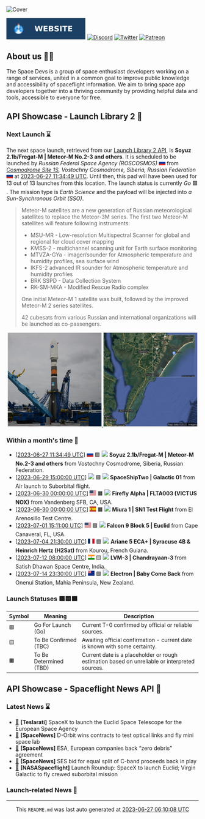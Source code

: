 ![Cover](https://raw.githubusercontent.com/TheSpaceDevs/Tutorials/main/assets/tsd_cover.png)


[![Website](https://raw.githubusercontent.com/TheSpaceDevs/Tutorials/e36b2c250ce7fcd4a801c1ed6cb1f9f9d031696b/assets/badge_tsd_website.svg)](https://thespacedevs.com/)
[![Discord](https://img.shields.io/badge/Discord-%237289DA.svg?style=for-the-badge&logo=discord&logoColor=white)](https://discord.gg/p7ntkNA)
[![Twitter](https://img.shields.io/badge/Twitter-%231DA1F2.svg?style=for-the-badge&logo=Twitter&logoColor=white)](https://twitter.com/TheSpaceDevs)
[![Patreon](https://img.shields.io/badge/Patreon-F96854?style=for-the-badge&logo=patreon&logoColor=white)](https://www.patreon.com/TheSpaceDevs)

## About us 🧑‍🚀
The Space Devs is a group of space enthusiast developers working on a range of
services, united in a common goal to improve public knowledge and accessibility
of spaceflight information. We aim to bring space app developers together into a
thriving community by providing helpful data and tools, accessible to everyone
for free.

## API Showcase - Launch Library 2 🚀

### Next Launch ⌛
The next space launch, retrieved from our
<a href="https://thespacedevs.com/llapi">Launch Library 2 API</a>, is
**Soyuz 2.1b/Fregat-M | Meteor-M No.2-3 and others**. It is scheduled to be launched by *Russian Federal Space Agency (ROSCOSMOS)*
<img width="17" src="https://raw.githubusercontent.com/lipis/flag-icons/main/flags/4x3/ru.svg" />
from *<a href="https://en.wikipedia.org/wiki/Vostochny_Cosmodrome">Cosmodrome Site 1S</a>, Vostochny Cosmodrome, Siberia, Russian Federation*
<img width="17" src="https://raw.githubusercontent.com/lipis/flag-icons/main/flags/4x3/ru.svg" />
at <a href="https://www.timeanddate.com/worldclock/fixedtime.html?iso=20230627T113449">2023-06-27 11:34:49 UTC</a>.  Until
then, this pad will have been used for 13
out of 13 launches from this location. The launch status is currently
*Go* 🟩 . The mission type is
*Earth Science* and the payload will be injected
into *a Sun-Synchronous Orbit
(SSO)*.
<br>
<blockquote>
  Meteor-M satellites are a new generation of Russian meteorological satellites to replace the Meteor-3M series. The first two Meteor-M satellites will feature following instruments:

- MSU-MR - Low-resolution Multispectral Scanner for global and regional for cloud cover mapping
- KMSS-2 - multichannel scanning unit for Earth surface monitoring
- MTVZA-GYa - imager/sounder for Atmospheric temperature and humidity profiles, sea surface wind
- IKFS-2 advanced IR sounder for Atmospheric temperature and humidity profiles
- BRK SSPD - Data Collection System
- RK-SM-MKA - Modified Rescue Radio complex

One initial Meteor-M 1 satellite was built, followed by the improved Meteor-M 2 series satellites.

42 cubesats from various Russian and international organizations will be launched as co-passengers.
</blockquote>

<p float="left" align="center">
  <a href="https://en.wikipedia.org/wiki/Soyuz-2" >
    <img alt="launch-image" width="49%" src="profile/cache/launch_image.png" />
  </a>
  <a href="https://www.google.com/maps?q=51.884395,128.333932" >
    <img alt="pad-location" width="49%" src="profile/cache/new_pad_image.png"  />
  </a>
</p>

### Within a month's time 📅
- \[<a href="https://www.timeanddate.com/worldclock/fixedtime.html?iso=20230627T113449">2023-06-27 11:34:49 UTC</a>\]  <img width="17" src="https://raw.githubusercontent.com/lipis/flag-icons/main/flags/4x3/ru.svg" /> 🟩  <a href="https://www.google.com/calendar/render?action=TEMPLATE&text=Soyuz 2.1b/Fregat-M | Meteor-M No.2-3 and others&location=Vostochny Cosmodrome, Siberia, Russian Federation&dates=20230627T113449Z%2F20230627T113449Z"><img border="0" width="15" src="https://upload.wikimedia.org/wikipedia/commons/a/a5/Google_Calendar_icon_%282020%29.svg"></a> **Soyuz 2.1b/Fregat-M | Meteor-M No.2-3 and others** from Vostochny Cosmodrome, Siberia, Russian Federation.
- \[<a href="https://www.timeanddate.com/worldclock/fixedtime.html?iso=20230629T150000">2023-06-29 15:00:00 UTC</a>\]  <img width="17" src="https://upload.wikimedia.org/wikipedia/commons/e/ef/International_Flag_of_Planet_Earth.svg" /> 🟩  <a href="https://www.google.com/calendar/render?action=TEMPLATE&text=SpaceShipTwo | Galactic 01&location=Air launch to Suborbital flight&dates=20230629T150000Z%2F20230629T150000Z"><img border="0" width="15" src="https://upload.wikimedia.org/wikipedia/commons/a/a5/Google_Calendar_icon_%282020%29.svg"></a> **SpaceShipTwo | Galactic 01** from Air launch to Suborbital flight.
- \[<a href="https://www.timeanddate.com/worldclock/fixedtime.html?iso=20230630T000000">2023-06-30 00:00:00 UTC</a>\]  <img width="17" src="https://raw.githubusercontent.com/lipis/flag-icons/main/flags/4x3/us.svg" /> 🟧  <a href="https://www.google.com/calendar/render?action=TEMPLATE&text=Firefly Alpha | FLTA003 (VICTUS NOX)&location=Vandenberg SFB, CA, USA&dates=20230630T000000Z%2F20230630T000000Z"><img border="0" width="15" src="https://upload.wikimedia.org/wikipedia/commons/a/a5/Google_Calendar_icon_%282020%29.svg"></a> **Firefly Alpha | FLTA003 (VICTUS NOX)** from Vandenberg SFB, CA, USA.
- \[<a href="https://www.timeanddate.com/worldclock/fixedtime.html?iso=20230630T000000">2023-06-30 00:00:00 UTC</a>\]  <img width="17" src="https://raw.githubusercontent.com/lipis/flag-icons/main/flags/4x3/es.svg" /> 🟧  <a href="https://www.google.com/calendar/render?action=TEMPLATE&text=Miura 1 | SN1 Test Flight&location=El Arenosillo Test Centre&dates=20230630T000000Z%2F20230630T000000Z"><img border="0" width="15" src="https://upload.wikimedia.org/wikipedia/commons/a/a5/Google_Calendar_icon_%282020%29.svg"></a> **Miura 1 | SN1 Test Flight** from El Arenosillo Test Centre.
- \[<a href="https://www.timeanddate.com/worldclock/fixedtime.html?iso=20230701T151100">2023-07-01 15:11:00 UTC</a>\]  <img width="17" src="https://raw.githubusercontent.com/lipis/flag-icons/main/flags/4x3/us.svg" /> 🟩  <a href="https://www.google.com/calendar/render?action=TEMPLATE&text=Falcon 9 Block 5 | Euclid&location=Cape Canaveral, FL, USA&dates=20230701T151100Z%2F20230701T151100Z"><img border="0" width="15" src="https://upload.wikimedia.org/wikipedia/commons/a/a5/Google_Calendar_icon_%282020%29.svg"></a> **Falcon 9 Block 5 | Euclid** from Cape Canaveral, FL, USA.
- \[<a href="https://www.timeanddate.com/worldclock/fixedtime.html?iso=20230704T213000">2023-07-04 21:30:00 UTC</a>\]  <img width="17" src="https://raw.githubusercontent.com/lipis/flag-icons/main/flags/4x3/fr.svg" /> 🟩  <a href="https://www.google.com/calendar/render?action=TEMPLATE&text=Ariane 5 ECA+ | Syracuse 4B &amp; Heinrich Hertz (H2Sat)&location=Kourou, French Guiana&dates=20230704T213000Z%2F20230704T230500Z"><img border="0" width="15" src="https://upload.wikimedia.org/wikipedia/commons/a/a5/Google_Calendar_icon_%282020%29.svg"></a> **Ariane 5 ECA+ | Syracuse 4B & Heinrich Hertz (H2Sat)** from Kourou, French Guiana.
- \[<a href="https://www.timeanddate.com/worldclock/fixedtime.html?iso=20230712T080000">2023-07-12 08:00:00 UTC</a>\]  <img width="17" src="https://raw.githubusercontent.com/lipis/flag-icons/main/flags/4x3/in.svg" /> 🟨  <a href="https://www.google.com/calendar/render?action=TEMPLATE&text=LVM-3 | Chandrayaan-3&location=Satish Dhawan Space Centre, India&dates=20230712T080000Z%2F20230712T100000Z"><img border="0" width="15" src="https://upload.wikimedia.org/wikipedia/commons/a/a5/Google_Calendar_icon_%282020%29.svg"></a> **LVM-3 | Chandrayaan-3** from Satish Dhawan Space Centre, India.
- \[<a href="https://www.timeanddate.com/worldclock/fixedtime.html?iso=20230714T233000">2023-07-14 23:30:00 UTC</a>\]  <img width="17" src="https://raw.githubusercontent.com/lipis/flag-icons/main/flags/4x3/nz.svg" /> 🟩  <a href="https://www.google.com/calendar/render?action=TEMPLATE&text=Electron | Baby Come Back&location=Onenui Station, Mahia Peninsula, New Zealand&dates=20230714T233000Z%2F20230714T233000Z"><img border="0" width="15" src="https://upload.wikimedia.org/wikipedia/commons/a/a5/Google_Calendar_icon_%282020%29.svg"></a> **Electron | Baby Come Back** from Onenui Station, Mahia Peninsula, New Zealand.


### Launch Statuses 🟩🟨🟧
<p align="center">
    <table class="tg">
    <thead>
      <tr>
        <th class="tg-0pky">Symbol</th>
        <th class="tg-0pky">Meaning</th>
        <th class="tg-0pky">Description</th>
      </tr>
    </thead>
    <tbody>
      <tr>
        <td class="tg-0pky">🟩</td>
        <td class="tg-0pky">Go For Launch (Go)</td>
        <td class="tg-0pky">Current T-0 confirmed by official or reliable sources.</td>
      </tr>
      <tr>
        <td class="tg-0pky">🟨</td>
        <td class="tg-0pky">To Be Confirmed (TBC)</td>
        <td class="tg-0pky">Awaiting official confirmation - current date is known with some certainty.</td>
      </tr>
      <tr>
        <td class="tg-0pky">🟧</td>
        <td class="tg-0pky">To Be Determined (TBD)</td>
        <td class="tg-0pky">Current date is a placeholder or rough estimation based on unreliable or interpreted sources.</td>
      </tr>
    </tbody>
    </table>
</p>

## API Showcase - Spaceflight News API 📰

### Latest News ⌛
- <a href="https://www.teslarati.com/spacex-euclid-space-telescope-launch-esa/" >🔗</a> **[Teslarati]** SpaceX to launch the Euclid Space Telescope for the European Space Agency
- <a href="https://spacenews.com/d-orbit-wins-contracts-to-test-optical-links-and-fly-mini-space-lab/" >🔗</a> **[SpaceNews]** D-Orbit wins contracts to test optical links and fly mini space lab
- <a href="https://spacenews.com/esa-european-companies-back-zero-debris-agreement/" >🔗</a> **[SpaceNews]** ESA, European companies back “zero debris” agreement
- <a href="https://spacenews.com/ses-bid-for-equal-split-of-c-band-proceeds-back-in-play/" >🔗</a> **[SpaceNews]** SES bid for equal split of C-band proceeds back in play
- <a href="https://www.nasaspaceflight.com/2023/06/launch-roundup-062523/" >🔗</a> **[NASASpaceflight]** Launch Roundup: SpaceX to launch Euclid; Virgin Galactic to fly crewed suborbital mission


### Launch-related News 🚀



<hr>
  <div align="center">
  This <code>README.md</code> was last auto generated at <a href="https://www.timeanddate.com/worldclock/fixedtime.html?iso=20230627T061008">2023-06-27 06:10:08 UTC</a>
  <br>
  <!-- <a href="https://medium.com/@g.h.garrett" target="_blank">Learn to add space launches to your profile here!</a> -->
</div>